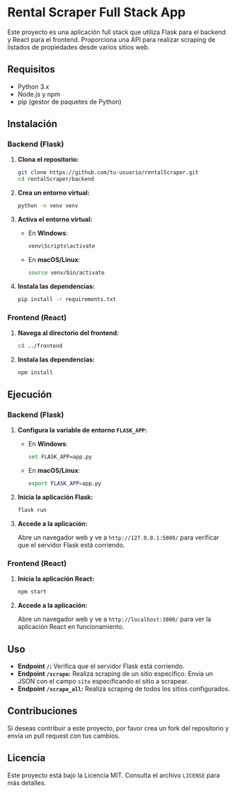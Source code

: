 # Rental Scraper Full Stack App

Este proyecto es una aplicación full stack que utiliza Flask para el backend y React para el frontend. Proporciona una API para realizar scraping de listados de propiedades desde varios sitios web.

## Requisitos

- Python 3.x
- Node.js y npm
- pip (gestor de paquetes de Python)

## Instalación

### Backend (Flask)

1. **Clona el repositorio:**

   ```bash
   git clone https://github.com/tu-usuario/rentalScraper.git
   cd rentalScraper/backend
   ```

2. **Crea un entorno virtual:**

   ```bash
   python -m venv venv
   ```

3. **Activa el entorno virtual:**

   - En **Windows**:

     ```bash
     venv\Scripts\activate
     ```

   - En **macOS/Linux**:

     ```bash
     source venv/bin/activate
     ```

4. **Instala las dependencias:**

   ```bash
   pip install -r requirements.txt
   ```

### Frontend (React)

1. **Navega al directorio del frontend:**

   ```bash
   cd ../frontend
   ```

2. **Instala las dependencias:**

   ```bash
   npm install
   ```

## Ejecución

### Backend (Flask)

1. **Configura la variable de entorno `FLASK_APP`:**

   - En **Windows**:

     ```bash
     set FLASK_APP=app.py
     ```

   - En **macOS/Linux**:

     ```bash
     export FLASK_APP=app.py
     ```

2. **Inicia la aplicación Flask:**

   ```bash
   flask run
   ```

3. **Accede a la aplicación:**

   Abre un navegador web y ve a `http://127.0.0.1:5000/` para verificar que el servidor Flask está corriendo.

### Frontend (React)

1. **Inicia la aplicación React:**

   ```bash
   npm start
   ```

2. **Accede a la aplicación:**

   Abre un navegador web y ve a `http://localhost:3000/` para ver la aplicación React en funcionamiento.

## Uso

- **Endpoint `/`:** Verifica que el servidor Flask está corriendo.
- **Endpoint `/scrape`:** Realiza scraping de un sitio específico. Envía un JSON con el campo `site` especificando el sitio a scrapear.
- **Endpoint `/scrape_all`:** Realiza scraping de todos los sitios configurados.

## Contribuciones

Si deseas contribuir a este proyecto, por favor crea un fork del repositorio y envía un pull request con tus cambios.

## Licencia

Este proyecto está bajo la Licencia MIT. Consulta el archivo `LICENSE` para más detalles.